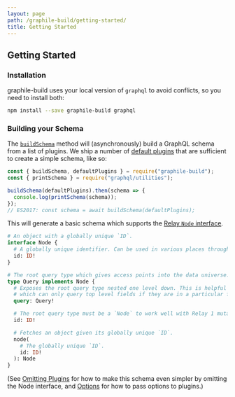 ```yaml
---
layout: page
path: /graphile-build/getting-started/
title: Getting Started
---
```


## Getting Started

### Installation

graphile-build uses your local version of `graphql` to avoid conflicts, so you need to install both:

```bash
npm install --save graphile-build graphql
```

### Building your Schema

The [`buildSchema`](/graphile-build/schema-builder/#buildSchema) method will (asynchronously) build a GraphQL schema from a
list of plugins. We ship a number of [default
plugins](/graphile-build/default-plugins/) that are sufficient to create a
simple schema, like so:

<!-- source: examples/empty-schema.js -->

```js
const { buildSchema, defaultPlugins } = require("graphile-build");
const { printSchema } = require("graphql/utilities");

buildSchema(defaultPlugins).then(schema => {
  console.log(printSchema(schema));
});
// ES2017: const schema = await buildSchema(defaultPlugins);
```

This will generate a basic schema which supports the [Relay `Node` interface](https://facebook.github.io/relay/docs/graphql-relay-specification.html).

```graphql
# An object with a globally unique `ID`.
interface Node {
  # A globally unique identifier. Can be used in various places throughout the system to identify this single value.
  id: ID!
}

# The root query type which gives access points into the data universe.
type Query implements Node {
  # Exposes the root query type nested one level down. This is helpful for Relay 1
  # which can only query top level fields if they are in a particular form.
  query: Query!

  # The root query type must be a `Node` to work well with Relay 1 mutations. This just resolves to `query`.
  id: ID!

  # Fetches an object given its globally unique `ID`.
  node(
    # The globally unique `ID`.
    id: ID!
  ): Node
}
```

(See [Omitting Plugins](/graphile-build/omitting-plugins/) for how to make this
schema even simpler by omitting the Node interface, and
[Options](/graphile-build/plugin-options/) for how to pass options to plugins.)
